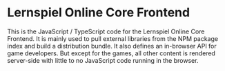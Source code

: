 Lernspiel Online Core Frontend
====================

This is the JavaScript / TypeScript code for the Lernspiel Online Core Frontend. It is mainly used
to pull external libraries from the NPM package index and build a distribution bundle.
It also defines an in-browser API for game developers. But except for the games, all other
content is rendered server-side with little to no JavaScript code running in the browser.